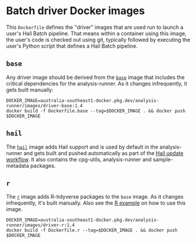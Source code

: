 # Batch driver Docker images

This `Dockerfile` defines the "driver" images that are used run to launch a user's Hail Batch pipeline. That means within a container using this image, the user's code is checked out using git, typically followed by executing the user's Python script that defines a Hail Batch pipeline.

## `base`

Any driver image should be derived from the [`base`](Dockerfile.base) image that includes the critical dependencies for the analysis-runner. As it changes infrequently, it gets built manually:

```shell
DOCKER_IMAGE=australia-southeast1-docker.pkg.dev/analysis-runner/images/driver-base:1.4
docker build -f Dockerfile.base --tag=$DOCKER_IMAGE . && docker push $DOCKER_IMAGE
```

## `hail`

The [`hail`](Dockerfile.hail) image adds Hail support and is used by default in the analysis-runner and gets built and pushed automatically as part of the [Hail update workflow](../.github/workflows/deploy_server.yaml).  It also contains the cpg-utils, analysis-runner and sample-metadata packages.

## `r`

The [`r`](Dockerfile.r) image adds R-tidyverse packages to the `base` image. As it changes infrequently, it's built manually. Also see the [R example](../examples/r) on how to use this image.

```shell
DOCKER_IMAGE=australia-southeast1-docker.pkg.dev/analysis-runner/images/driver-r:1.4
docker build -f Dockerfile.r --tag=$DOCKER_IMAGE . && docker push $DOCKER_IMAGE
```
